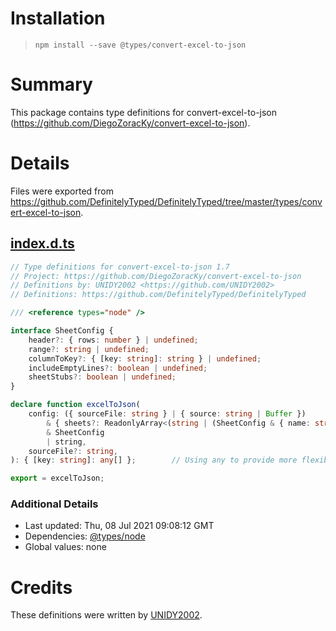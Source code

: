 # Installation
> `npm install --save @types/convert-excel-to-json`

# Summary
This package contains type definitions for convert-excel-to-json (https://github.com/DiegoZoracKy/convert-excel-to-json).

# Details
Files were exported from https://github.com/DefinitelyTyped/DefinitelyTyped/tree/master/types/convert-excel-to-json.
## [index.d.ts](https://github.com/DefinitelyTyped/DefinitelyTyped/tree/master/types/convert-excel-to-json/index.d.ts)
````ts
// Type definitions for convert-excel-to-json 1.7
// Project: https://github.com/DiegoZoracKy/convert-excel-to-json
// Definitions by: UNIDY2002 <https://github.com/UNIDY2002>
// Definitions: https://github.com/DefinitelyTyped/DefinitelyTyped

/// <reference types="node" />

interface SheetConfig {
    header?: { rows: number } | undefined;
    range?: string | undefined;
    columnToKey?: { [key: string]: string } | undefined;
    includeEmptyLines?: boolean | undefined;
    sheetStubs?: boolean | undefined;
}

declare function excelToJson(
    config: ({ sourceFile: string } | { source: string | Buffer })                 // Either sourceFile or source should have a value
        & { sheets?: ReadonlyArray<(string | (SheetConfig & { name: string }))> | undefined }  // Nested SheetConfig should be allowed
        & SheetConfig                                                              // ... or just a simple config for all
        | string,                                                                  // Input can also be a json-string (for cli)
    sourceFile?: string,                                                           // For cli
): { [key: string]: any[] };        // Using any to provide more flexibility for downstream usages

export = excelToJson;

````

### Additional Details
 * Last updated: Thu, 08 Jul 2021 09:08:12 GMT
 * Dependencies: [@types/node](https://npmjs.com/package/@types/node)
 * Global values: none

# Credits
These definitions were written by [UNIDY2002](https://github.com/UNIDY2002).
